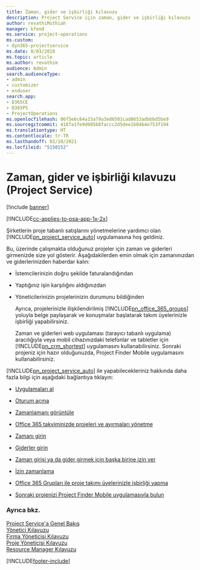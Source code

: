 ```yaml
---
title: Zaman, gider ve işbirliği kılavuzu
description: Project Service için zaman, gider ve işbirliği kılavuzu
author: revathiMuthiah
manager: kfend
ms.service: project-operations
ms.custom:
- dyn365-projectservice
ms.date: 8/03/2018
ms.topic: article
ms.author: revathim
audience: Admin
search.audienceType:
- admin
- customizer
- enduser
search.app:
- D365CE
- D365PS
- ProjectOperations
ms.openlocfilehash: 06f5e6c64a15a79a3ed6501cad8653adbbbd5be9
ms.sourcegitcommit: 418fa1fe9d605b8faccc2d5dee1b04b4e753f194
ms.translationtype: HT
ms.contentlocale: tr-TR
ms.lasthandoff: 02/10/2021
ms.locfileid: "5150152"
---
```

# <a name="time-expense-and-collaboration-guide-project-service"></a>Zaman, gider ve işbirliği kılavuzu (Project Service)

[!include [banner](../includes/psa-now-project-operations.md)]

[!INCLUDE[cc-applies-to-psa-app-1x-2x](../includes/cc-applies-to-psa-app-1x-2x.md)]

Şirketlerin proje tabanlı satışlarını yönetmelerine yardımcı olan [!INCLUDE[pn_project_service_auto](../includes/pn-project-service-auto.md)] uygulamasına hoş geldiniz. 
  
 Bu, üzerinde çalışmakta olduğunuz projeler için zaman ve giderleri girmenizde size yol gösterir. Aşağıdakilerden emin olmak için zamanınızdan ve giderlerinizden haberdar kalın:  
  
- İstemcilerinizin doğru şekilde faturalandığından  
  
- Yaptığınız işin karşılığını aldığınızdan  
  
- Yöneticilerinizin projelerinizin durumunu bildiğinden  
  
  Ayrıca, projelerinizle ilişkilendirilmiş [!INCLUDE[pn_office_365_groups](../includes/pn-office-365-groups.md)] yoluyla belge paylaşarak ve konuşmalar başlatarak takım üyelerinizle işbirliği yapabilirsiniz.  
  
  Zaman ve giderleri web uygulaması (tarayıcı tabanlı uygulama) aracılığıyla veya mobil cihazınızdaki telefonlar ve tabletler için [!INCLUDE[pn_crm_shortest](../includes/pn-crm-shortest.md)] uygulamasını kullanabilirsiniz. Sonraki projeniz için hazır olduğunuzda, Project Finder Mobile uygulamasını kullanabilirsiniz.  
  
[!INCLUDE[pn_project_service_auto](../includes/pn-project-service-auto.md)] ile yapabilecekleriniz hakkında daha fazla bilgi için aşağıdaki bağlantıya tıklayın:  
  
-   [Uygulamaları al](../psa/get-apps.md)  
  
-   [Oturum açma](../psa/sign-in.md)  
  
-   [Zamanlamanı görüntüle](../psa/view-schedule.md)  
  
-   [Office 365 takviminizde projeleri ve ayırmaları yönetme](../psa/manage-project-bookings-office-365-calendar.md)  
  
-   [Zamanı girin](../psa/enter-time.md)  
  
-   [Giderler girin](../psa/enter-expenses.md)  
  
-   [Zaman girişi ya da gider girmek için başka birine izin ver](../psa/allow-someone-else-enter-time-entry-expense.md)  
  
-   [İzin zamanlama](../psa/schedule-time-off.md)  
  
-   [Office 365 Grupları ile proje takımı üyelerinizle işbirliği yapma](../psa/collaborate-project-team-members-office-365-groups.md)  
  
-   [Sonraki projenizi Project Finder Mobile uygulamasıyla bulun](../psa/find-next-project-finder-mobile-app.md)  
  
### <a name="see-also"></a>Ayrıca bkz.  
 [Project Service'a Genel Bakış](../psa/overview.md)   
 [Yönetici Kılavuzu](../psa/admin-guide.md)   
 [Firma Yöneticisi Kılavuzu](../psa/account-manager-guide.md)   
 [Proje Yöneticisi Kılavuzu](../psa/project-manager-guide.md)   
 [Resource Manager Kılavuzu](../psa/resource-manager-guide.md)   


[!INCLUDE[footer-include](../includes/footer-banner.md)]
